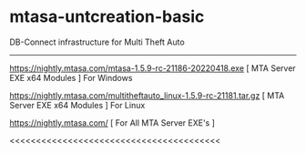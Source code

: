 # mtasa-untcreation-basic
DB-Connect infrastructure for Multi Theft Auto

---------------------------------------

https://nightly.mtasa.com/mtasa-1.5.9-rc-21186-20220418.exe [ MTA Server EXE x64 Modules ] For Windows

https://nightly.mtasa.com/multitheftauto_linux-1.5.9-rc-21181.tar.gz [ MTA Server EXE x64 Modules ] For Linux

https://nightly.mtasa.com/ [ For All MTA Server EXE's ]

<<<<<<<<<<<<<<<<<<<<<<<<<<<<<<<<<<<<<<<<
